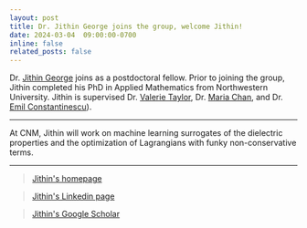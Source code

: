 ```yaml
---
layout: post
title: Dr. Jithin George joins the group, welcome Jithin!
date: 2024-03-04  09:00:00-0700
inline: false
related_posts: false
---
```


Dr. <a href="https://dirivian.github.io/">Jithin George</a> joins as a postdoctoral fellow. Prior to joining the group, Jithin completed his PhD in Applied Mathematics from Northwestern University. Jithin is supervised Dr. <a href="https://www.anl.gov/profile/valerie-e-taylor">Valerie Taylor</a>, Dr. <a href="https://www.anl.gov/profile/maria-k-chan">Maria Chan</a>, and Dr. <a href="https://web.cels.anl.gov/~emconsta/">Emil Constantinescu</a>). 

---

At CNM, Jithin will work on machine learning surrogates of the dielectric properties and the optimization of Lagrangians with funky non-conservative terms.

---

> <a href="https://dirivian.github.io/">Jithin's homepage</a>

> <a href="https://www.linkedin.com/in/jithin-george-0b62519a/">Jithin's Linkedin page</a>

> <a href="https://scholar.google.com/citations?user=-Go8DD4AAAAJ&hl=en">Jithin's Google Scholar </a>
